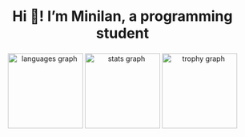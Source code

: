 <h1 align="center">Hi 👋! I’m Minilan, a programming student</h1>

###

<div align="center">
  <img src="https://github-readme-stats.vercel.app/api/top-langs?username=Minilan69&locale=en&hide_title=false&layout=compact&card_width=320&langs_count=4&theme=dark&hide_border=false&custom_title=My%20Main%20Programming%20Languages" height="150" alt="languages graph"  />
  <img src="https://github-readme-stats.vercel.app/api?username=Minilan69&hide_title=false&hide_rank=false&show_icons=true&include_all_commits=true&count_private=true&disable_animations=false&theme=dark&locale=en&hide_border=false&custom_title=My%20GitHub%20Stats" height="150" alt="stats graph"  />
  <img src="https://github-profile-trophy.vercel.app?username=Minilan69&theme=dark_lover" height="150" alt="trophy graph"  />
</div>

###

<br clear="both">

###
